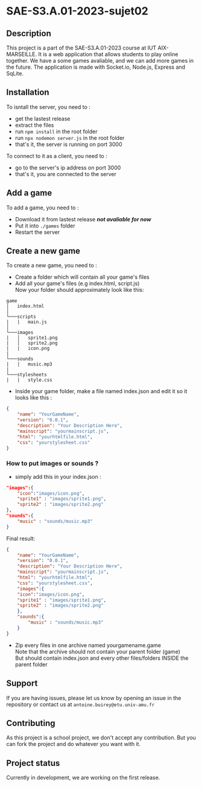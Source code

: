# SAE-S3.A.01-2023-sujet02


## Description
This project is a part of the SAE-S3.A.01-2023 course at IUT AIX-MARSEILLE. It is a web application that allows students to play online together. We have a some games avaliable, and we can add more games in the future. The application is made with Socket.io, Node.js, Express and SqLite.


## Installation
To isntall the server, you need to :
- get the lastest release
- extract the files
- run `npm install` in the root folder
- run `npx nodemon server.js` in the root folder
- that's it, the server is running on port 3000

To connect to it as a client, you need to :
- go to the server's ip address on port 3000
- that's it, you are connected to the server

## Add a game
To add a game, you need to :
- Download it from lastest release ***not avaliable for now***
- Put it into `./games` folder
- Restart the server

## Create a new game
To create a new game, you need to :
- Create a folder which will contain all your game's files
- Add all your game's files (e.g index.html, script.js) </br>
Now your folder should approximately look like this:
```
game
|   index.html
│
└───scripts
|   |   main.js
│   
└───images
|   │   sprite1.png
|   │   sprite2.png
|   |   icon.png
|
└───sounds
|   |   music.mp3
|
└───stylesheets
|   |   style.css
```
- Inside your game folder, make a file named index.json and edit it so it looks like this :
```json
{
    "name": "YourGameName",
    "version": "0.0.1",
    "description": "Your Description Here",
    "mainscript": "yourmainscript.js",
    "html": "yourhtmlfile.html",
    "css": "yourstylesheet.css"
}
```

### How to put images or sounds ?
- simply add this in your index.json :
```json
"images":{
    "icon":"images/icon.png",
    "sprite1" : "images/sprite1.png",
    "sprite2" : "images/sprite2.png"
},
"sounds":{
    "music" : "sounds/music.mp3"
}
```

Final result: 
```json
{
    "name": "YourGameName",
    "version": "0.0.1",
    "description": "Your Description Here",
    "mainscript": "yourmainscript.js",
    "html": "yourhtmlfile.html",
    "css": "yourstylesheet.css",
    "images":{
    "icon":"images/icon.png",
    "sprite1" : "images/sprite1.png",
    "sprite2" : "images/sprite2.png"
    },
    "sounds":{
        "music" : "sounds/music.mp3"
    }
}
```

- Zip every files in one archive named yourgamename.game </br>
Note that the archive should not contain your parent folder (game) </br> But should contain index.json and every other files/folders INSIDE the parent folder


## Support
If you are having issues, please let us know by opening an issue in the repository or contact us at
`antoine.buirey@etu.univ-amu.fr`

## Contributing
As this project is a school project, we don't accept any contribution. But you can fork the project and do whatever you want with it.

## Project status
Currently in development, we are working on the first release.